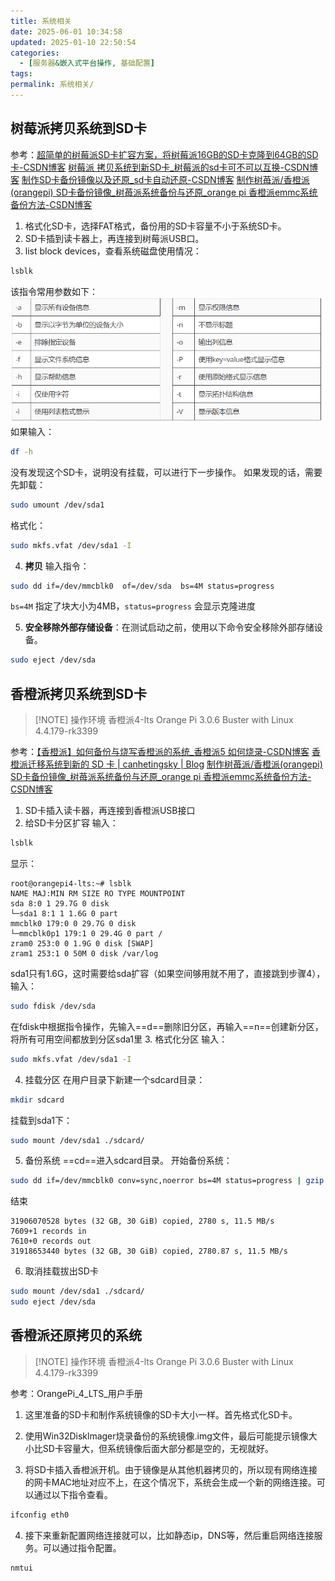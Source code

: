 ```yaml
---
title: 系统相关
date: 2025-06-01 10:34:58
updated: 2025-01-10 22:50:54
categories:
  - [服务器&嵌入式平台操作, 基础配置]
tags:
permalink: 系统相关/
---
```


## 树莓派拷贝系统到SD卡
参考：[超简单的树莓派SD卡扩容方案，将树莓派16GB的SD卡克隆到64GB的SD卡-CSDN博客](https://blog.csdn.net/zhuoyuedelan/article/details/120684117?utm_medium=distribute.pc_relevant.none-task-blog-2~default~baidujs_baidulandingword~default-1-120684117-blog-110260864.235^v43^pc_blog_bottom_relevance_base3&spm=1001.2101.3001.4242.2&utm_relevant_index=2)
[树莓派 拷贝系统到新SD卡_树莓派的sd卡可不可以互换-CSDN博客](https://blog.csdn.net/weixin_43444901/article/details/110260864)
[制作SD卡备份镜像以及还原_sd卡自动还原-CSDN博客](https://blog.csdn.net/sinat_33909696/article/details/116430895)
[制作树苺派/香橙派(orangepi) SD卡备份镜像_树苺派系统备份与还原_orange pi 香橙派emmc系统备份方法-CSDN博客](https://blog.csdn.net/Running_free/article/details/103028160)

1. 格式化SD卡，选择FAT格式，备份用的SD卡容量不小于系统SD卡。
2. SD卡插到读卡器上，再连接到树莓派USB口。
3. list block devices，查看系统磁盘使用情况：
```bash
lsblk
```

该指令常用参数如下：
![lsblk参数.png](/images/lsblk参数.png)
如果输入：
```bash
df -h
```

没有发现这个SD卡，说明没有挂载，可以进行下一步操作。
如果发现的话，需要先卸载：
```bash
sudo umount /dev/sda1
```

格式化：
```bash
sudo mkfs.vfat /dev/sda1 -I
```

4. **拷贝**
输入指令：
```bash
sudo dd if=/dev/mmcblk0  of=/dev/sda  bs=4M status=progress
```
`bs=4M` 指定了块大小为4MB，`status=progress` 会显示克隆进度

5. **安全移除外部存储设备**：在测试启动之前，使用以下命令安全移除外部存储设备。
```bash
sudo eject /dev/sda
```

## 香橙派拷贝系统到SD卡

> [!NOTE] 操作环境
> 香橙派4-lts Orange Pi 3.0.6 Buster with Linux 4.4.179-rk3399

参考：[【香橙派】如何备份与烧写香橙派的系统_香橙派5 如何烧录-CSDN博客](https://blog.csdn.net/weixin_43326110/article/details/136852823)
[香橙派迁移系统到新的 SD 卡 | canhetingsky | Blog](https://blog.canheting.cn/posts/7a51f279/)
[制作树苺派/香橙派(orangepi) SD卡备份镜像_树苺派系统备份与还原_orange pi 香橙派emmc系统备份方法-CSDN博客](https://blog.csdn.net/Running_free/article/details/103028160)

1. SD卡插入读卡器，再连接到香橙派USB接口
2. 给SD卡分区扩容
输入：
```bash
lsblk
```
显示：
```text
root@orangepi4-lts:~# lsblk 
NAME MAJ:MIN RM SIZE RO TYPE MOUNTPOINT 
sda 8:0 1 29.7G 0 disk 
└─sda1 8:1 1 1.6G 0 part 
mmcblk0 179:0 0 29.7G 0 disk 
└─mmcblk0p1 179:1 0 29.4G 0 part / 
zram0 253:0 0 1.9G 0 disk [SWAP] 
zram1 253:1 0 50M 0 disk /var/log
```
sda1只有1.6G，这时需要给sda扩容（如果空间够用就不用了，直接跳到步骤4），输入：
```bash
sudo fdisk /dev/sda
```

在fdisk中根据指令操作，先输入==d==删除旧分区，再输入==n==创建新分区，将所有可用空间都放到分区sda1里
3. 格式化分区
输入：
```bash
sudo mkfs.vfat /dev/sda1 -I
```
4. 挂载分区
在用户目录下新建一个sdcard目录：
```bash
mkdir sdcard
```

挂载到sda1下：
```bash
sudo mount /dev/sda1 ./sdcard/
```

5. 备份系统
==cd==进入sdcard目录。
开始备份系统：
```bash
sudo dd if=/dev/mmcblk0 conv=sync,noerror bs=4M status=progress | gzip -c > ./p3img.img.gz
```

结束
```text
31906070528 bytes (32 GB, 30 GiB) copied, 2780 s, 11.5 MB/s
7609+1 records in
7610+0 records out
31918653440 bytes (32 GB, 30 GiB) copied, 2780.87 s, 11.5 MB/s
```

6. 取消挂载拔出SD卡
```bash
sudo mount /dev/sda1 ./sdcard/
sudo eject /dev/sda
```

## 香橙派还原拷贝的系统

> [!NOTE] 操作环境
> 香橙派4-lts Orange Pi 3.0.6 Buster with Linux 4.4.179-rk3399

参考：OrangePi_4_LTS_用户手册
1. 这里准备的SD卡和制作系统镜像的SD卡大小一样。首先格式化SD卡。

2. 使用Win32Disklmager烧录备份的系统镜像.img文件，最后可能提示镜像大小比SD卡容量大，但系统镜像后面大部分都是空的，无视就好。

3. 将SD卡插入香橙派开机。由于镜像是从其他机器拷贝的，所以现有网络连接的网卡MAC地址对应不上，在这个情况下，系统会生成一个新的网络连接。可以通过以下指令查看。
```bash
ifconfig eth0
```

4. 接下来重新配置网络连接就可以，比如静态ip，DNS等，然后重启网络连接服务。可以通过指令配置。
```bash
nmtui
```